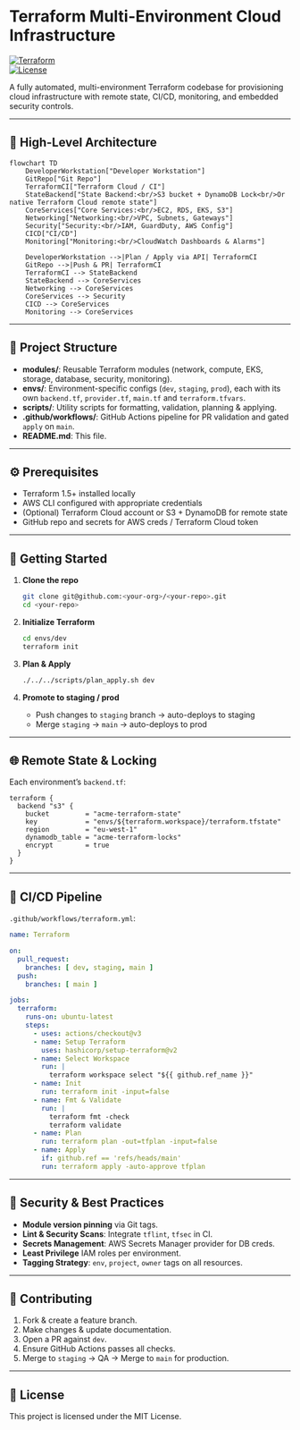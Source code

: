 # Terraform Multi-Environment Cloud Infrastructure

[![Terraform](https://img.shields.io/badge/Terraform-1.5.0-blue)](https://www.terraform.io)  
[![License](https://img.shields.io/badge/License-MIT-green)](LICENSE)

A fully automated, multi-environment Terraform codebase for provisioning cloud infrastructure with remote state, CI/CD, monitoring, and embedded security controls.

---

## 🚀 High-Level Architecture

```mermaid
flowchart TD
    DeveloperWorkstation["Developer Workstation"]
    GitRepo["Git Repo"]
    TerraformCI["Terraform Cloud / CI"]
    StateBackend["State Backend:<br/>S3 bucket + DynamoDB Lock<br/>Or native Terraform Cloud remote state"]
    CoreServices["Core Services:<br/>EC2, RDS, EKS, S3"]
    Networking["Networking:<br/>VPC, Subnets, Gateways"]
    Security["Security:<br/>IAM, GuardDuty, AWS Config"]
    CICD["CI/CD"]
    Monitoring["Monitoring:<br/>CloudWatch Dashboards & Alarms"]

    DeveloperWorkstation -->|Plan / Apply via API| TerraformCI
    GitRepo -->|Push & PR| TerraformCI
    TerraformCI --> StateBackend
    StateBackend --> CoreServices
    Networking --> CoreServices
    CoreServices --> Security
    CICD --> CoreServices
    Monitoring --> CoreServices
```

---

## 📁 Project Structure

- **modules/**: Reusable Terraform modules (network, compute, EKS, storage, database, security, monitoring).  
- **envs/**: Environment-specific configs (`dev`, `staging`, `prod`), each with its own `backend.tf`, `provider.tf`, `main.tf` and `terraform.tfvars`.  
- **scripts/**: Utility scripts for formatting, validation, planning & applying.  
- **.github/workflows/**: GitHub Actions pipeline for PR validation and gated `apply` on `main`.  
- **README.md**: This file.

---

## ⚙️ Prerequisites

- Terraform 1.5+ installed locally  
- AWS CLI configured with appropriate credentials  
- (Optional) Terraform Cloud account or S3 + DynamoDB for remote state  
- GitHub repo and secrets for AWS creds / Terraform Cloud token  

---

## 🔧 Getting Started

1. **Clone the repo**  
   ```bash
   git clone git@github.com:<your-org>/<your-repo>.git
   cd <your-repo>
   ```

2. **Initialize Terraform**  
   ```bash
   cd envs/dev
   terraform init
   ```

3. **Plan & Apply**  
   ```bash
   ./../../scripts/plan_apply.sh dev
   ```

4. **Promote to staging / prod**  
   - Push changes to `staging` branch → auto-deploys to staging  
   - Merge `staging` → `main` → auto-deploys to prod  

---

## 🌐 Remote State & Locking

Each environment’s `backend.tf`:

```hcl
terraform {
  backend "s3" {
    bucket         = "acme-terraform-state"
    key            = "envs/${terraform.workspace}/terraform.tfstate"
    region         = "eu-west-1"
    dynamodb_table = "acme-terraform-locks"
    encrypt        = true
  }
}
```

---

## 🔄 CI/CD Pipeline

`.github/workflows/terraform.yml`:

```yaml
name: Terraform

on:
  pull_request:
    branches: [ dev, staging, main ]
  push:
    branches: [ main ]

jobs:
  terraform:
    runs-on: ubuntu-latest
    steps:
      - uses: actions/checkout@v3
      - name: Setup Terraform
        uses: hashicorp/setup-terraform@v2
      - name: Select Workspace
        run: |
          terraform workspace select "${{ github.ref_name }}"             || terraform workspace new "${{ github.ref_name }}"
      - name: Init
        run: terraform init -input=false
      - name: Fmt & Validate
        run: |
          terraform fmt -check
          terraform validate
      - name: Plan
        run: terraform plan -out=tfplan -input=false
      - name: Apply
        if: github.ref == 'refs/heads/main'
        run: terraform apply -auto-approve tfplan
```

---

## 🔐 Security & Best Practices

- **Module version pinning** via Git tags.  
- **Lint & Security Scans**: Integrate `tflint`, `tfsec` in CI.  
- **Secrets Management**: AWS Secrets Manager provider for DB creds.  
- **Least Privilege** IAM roles per environment.  
- **Tagging Strategy**: `env`, `project`, `owner` tags on all resources.

---

## 🤝 Contributing

1. Fork & create a feature branch.  
2. Make changes & update documentation.  
3. Open a PR against `dev`.  
4. Ensure GitHub Actions passes all checks.  
5. Merge to `staging` → QA → Merge to `main` for production.

---

## 📄 License

This project is licensed under the MIT License.

